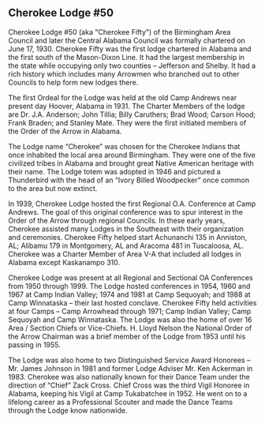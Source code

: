 ## Cherokee Lodge #50

Cherokee Lodge #50 (aka "Cherokee Fifty") of the Birmingham Area Council and later the Central Alabama Council was formally chartered on June 17, 1930. Cherokee Fifty was the first lodge chartered in Alabama and the first south of the Mason-Dixon Line. It had the largest membership in the state while occupying only two counties – Jefferson and Shelby. It had a rich history which includes many Arrowmen who branched out to other Councils to help form new lodges there.

The first Ordeal for the Lodge was held at the old Camp Andrews near present day Hoover, Alabama in 1931. The Charter Members of the lodge are Dr. J.A. Anderson; John Tillia; Billy Caruthers; Brad Wood; Carson Hood; Frank Braden; and Stanley Mate. They were the first initiated members of the Order of the Arrow in Alabama.

The Lodge name “Cherokee” was chosen for the Cherokee Indians that once inhabited the local area around Birmingham. They were one of the five civilized tribes in Alabama and brought great Native American heritage with their name. The Lodge totem was adopted in 1946 and pictured a Thunderbird with the head of an “Ivory Billed Woodpecker” once common to the area but now extinct.

In 1939, Cherokee Lodge hosted the first Regional O.A. Conference at Camp Andrews. The goal of this original conference was to spur interest in the Order of the Arrow through regional Councils. In these early years, Cherokee assisted many Lodges in the Southeast with their organization and ceremonies. Cherokee Fifty helped start Achunanchi 135 in Anniston, AL; Alibamu 179 in Montgomery, AL and Aracoma 481 in Tuscaloosa, AL. Cherokee was a Charter Member of Area V-A that included all lodges in Alabama except Kaskanampo 310.

Cherokee Lodge was present at all Regional and Sectional OA Conferences from 1950 through 1999. The Lodge hosted conferences in 1954, 1960 and 1967 at Camp Indian Valley; 1974 and 1981 at Camp Sequoyah; and 1988 at Camp Winnataska – their last hosted conclave. Cherokee Fifty held activities at four Camps – Camp Arrowhead through 1971; Camp Indian Valley; Camp Sequoyah and Camp Winnataska. The Lodge was also the home of over 16 Area / Section Chiefs or Vice-Chiefs. H. Lloyd Nelson the National Order of the Arrow Chairman was a brief member of the Lodge from 1953 until his passing in 1955.

The Lodge was also home to two Distinguished Service Award Honorees – Mr. James Johnson in 1981 and former Lodge Adviser Mr. Ken Ackerman in 1983. Cherokee was also nationally known for their Dance Team under the direction of “Chief” Zack Cross. Chief Cross was the third Vigil Honoree in Alabama, keeping his Vigil at Camp Tukabatchee in 1952. He went on to a lifelong career as a Professional Scouter and made the Dance Teams through the Lodge know nationwide.
